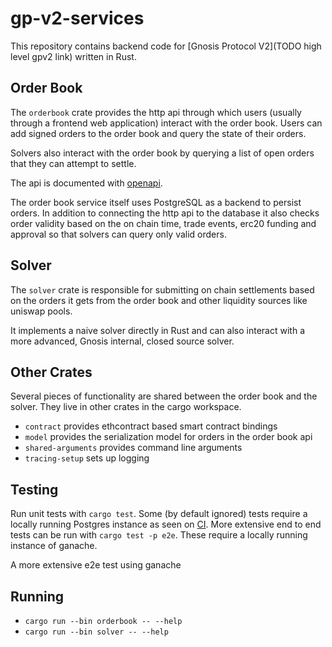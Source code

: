 # gp-v2-services

This repository contains backend code for [Gnosis Protocol V2](TODO high level gpv2 link) written in Rust.

## Order Book

The `orderbook` crate provides the http api through which users (usually through a frontend web application) interact with the order book. Users can add signed orders to the order book and query the state of their orders.

Solvers also interact with the order book by querying a list of open orders that they can attempt to settle.

The api is documented with [openapi](https://protocol-rinkeby.dev.gnosisdev.com/api/).

The order book service itself uses PostgreSQL as a backend to persist orders. In addition to connecting the http api to the database it also checks order validity based on the on chain time, trade events, erc20 funding and approval so that solvers can query only valid orders.

## Solver

The `solver` crate is responsible for submitting on chain settlements based on the orders it gets from the order book and other liquidity sources like uniswap pools.

It implements a naive solver directly in Rust and can also interact with a more advanced, Gnosis internal, closed source solver.


## Other Crates

Several pieces of functionality are shared between the order book and the solver. They live in other crates in the cargo workspace.

* `contract` provides ethcontract based smart contract bindings
* `model` provides the serialization model for orders in the order book api
* `shared-arguments` provides command line arguments
* `tracing-setup` sets up logging

## Testing

Run unit tests with `cargo test`. Some (by default ignored) tests require a locally running Postgres instance as seen on [CI](.github/workflows/pull-request.yaml). More extensive end to end tests can be run with `cargo test -p e2e`. These require a locally running instance of ganache.

A more extensive e2e test using ganache

## Running

* `cargo run --bin orderbook -- --help`
* `cargo run --bin solver -- --help`

